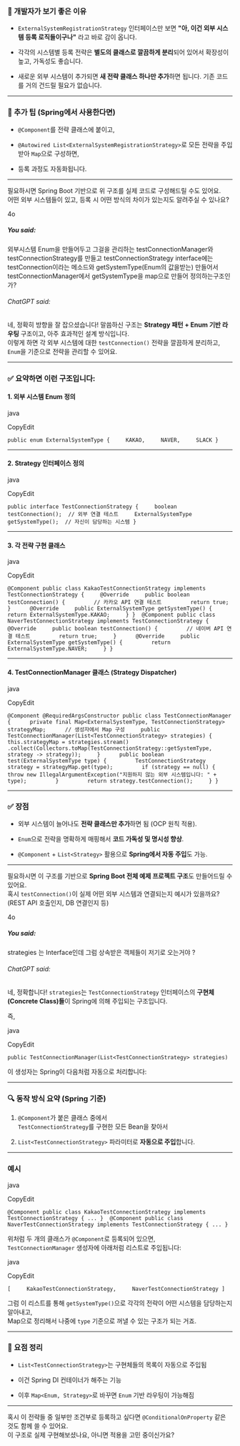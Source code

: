 
### 👀 개발자가 보기 좋은 이유

- `ExternalSystemRegistrationStrategy` 인터페이스만 보면 **"아, 이건 외부 시스템 등록 로직들이구나"** 라고 바로 감이 옵니다.
    
- 각각의 시스템별 등록 전략은 **별도의 클래스로 깔끔하게 분리**되어 있어서 확장성이 높고, 가독성도 좋습니다.
    
- 새로운 외부 시스템이 추가되면 **새 전략 클래스 하나만 추가**하면 됩니다. 기존 코드를 거의 건드릴 필요가 없습니다.
    

---

### 🌱 추가 팁 (Spring에서 사용한다면)

- `@Component`를 전략 클래스에 붙이고,
    
- `@Autowired List<ExternalSystemRegistrationStrategy>`로 모든 전략을 주입받아 `Map`으로 구성하면,
    
- 등록 과정도 자동화됩니다.
    

---

필요하시면 Spring Boot 기반으로 위 구조를 실제 코드로 구성해드릴 수도 있어요.  
어떤 외부 시스템들이 있고, 등록 시 어떤 방식의 차이가 있는지도 알려주실 수 있나요?

4o

##### You said:

외부시스템 Enum을 만들어두고 그걸을 관리하는 testConnectionManager와 testConnectionStrategy를 만들고 testConnectionStrategy interface에는 testConnection이라는 메소드와 getSystemType(Enum의 값을받는) 만들어서 testConnectionManager에서 getSystemType을 map으로 만들어 정의하는구조인가?

###### ChatGPT said:

네, 정확히 방향을 잘 잡으셨습니다! 말씀하신 구조는 **Strategy 패턴 + Enum 기반 라우팅** 구조이고, 아주 효과적인 설계 방식입니다.  
이렇게 하면 각 외부 시스템에 대한 `testConnection()` 전략을 깔끔하게 분리하고, `Enum`을 기준으로 전략을 관리할 수 있어요.

---

### ✅ 요약하면 이런 구조입니다:

#### 1. **외부 시스템 Enum 정의**

java

CopyEdit

`public enum ExternalSystemType {     KAKAO,     NAVER,     SLACK }`

---

#### 2. **Strategy 인터페이스 정의**

java

CopyEdit

`public interface TestConnectionStrategy {     boolean testConnection();  // 외부 연결 테스트     ExternalSystemType getSystemType();  // 자신이 담당하는 시스템 }`

---

#### 3. **각 전략 구현 클래스**

java

CopyEdit

`@Component public class KakaoTestConnectionStrategy implements TestConnectionStrategy {     @Override     public boolean testConnection() {         // 카카오 API 연결 테스트         return true;     }      @Override     public ExternalSystemType getSystemType() {         return ExternalSystemType.KAKAO;     } }  @Component public class NaverTestConnectionStrategy implements TestConnectionStrategy {     @Override     public boolean testConnection() {         // 네이버 API 연결 테스트         return true;     }      @Override     public ExternalSystemType getSystemType() {         return ExternalSystemType.NAVER;     } }`

---

#### 4. **TestConnectionManager 클래스 (Strategy Dispatcher)**

java

CopyEdit

`@Component @RequiredArgsConstructor public class TestConnectionManager {      private final Map<ExternalSystemType, TestConnectionStrategy> strategyMap;      // 생성자에서 Map 구성     public TestConnectionManager(List<TestConnectionStrategy> strategies) {         this.strategyMap = strategies.stream()             .collect(Collectors.toMap(TestConnectionStrategy::getSystemType, strategy -> strategy));     }      public boolean test(ExternalSystemType type) {         TestConnectionStrategy strategy = strategyMap.get(type);         if (strategy == null) {             throw new IllegalArgumentException("지원하지 않는 외부 시스템입니다: " + type);         }         return strategy.testConnection();     } }`

---

### ✅ 장점

- 외부 시스템이 늘어나도 **전략 클래스만 추가**하면 됨 (OCP 원칙 적용).
    
- `Enum`으로 전략을 명확하게 매핑해서 **코드 가독성 및 명시성 향상**.
    
- `@Component` + `List<Strategy>` 활용으로 **Spring에서 자동 주입**도 가능.
    

---

필요하시면 이 구조를 기반으로 **Spring Boot 전체 예제 프로젝트 구조**도 만들어드릴 수 있어요.  
혹시 `testConnection()`이 실제 어떤 외부 시스템과 연결되는지 예시가 있을까요? (REST API 호출인지, DB 연결인지 등)

4o

##### You said:

strategies 는 Interface인데 그럼 상속받은 객체들이 저기로 오는거야 ?

###### ChatGPT said:

네, 정확합니다! `strategies`는 `TestConnectionStrategy` 인터페이스의 **구현체(Concrete Class)들**이 Spring에 의해 주입되는 구조입니다.

즉,

java

CopyEdit

`public TestConnectionManager(List<TestConnectionStrategy> strategies)`

이 생성자는 Spring이 다음처럼 자동으로 처리합니다:

---

### 🔍 동작 방식 요약 (Spring 기준)

1. `@Component`가 붙은 클래스 중에서  
    `TestConnectionStrategy`를 구현한 모든 Bean을 찾아서
    
2. `List<TestConnectionStrategy>` 파라미터로 **자동으로 주입**합니다.
    

---

### 예시

java

CopyEdit

`@Component public class KakaoTestConnectionStrategy implements TestConnectionStrategy { ... }  @Component public class NaverTestConnectionStrategy implements TestConnectionStrategy { ... }`

위처럼 두 개의 클래스가 `@Component`로 등록되어 있으면,  
`TestConnectionManager` 생성자에 아래처럼 리스트로 주입됩니다:

java

CopyEdit

`[     KakaoTestConnectionStrategy,     NaverTestConnectionStrategy ]`

그럼 이 리스트를 통해 `getSystemType()`으로 각각의 전략이 어떤 시스템을 담당하는지 알아내고,  
Map으로 정리해서 나중에 `type` 기준으로 꺼낼 수 있는 구조가 되는 거죠.

---

### 🌟 요점 정리

- `List<TestConnectionStrategy>`는 구현체들의 목록이 자동으로 주입됨
    
- 이건 Spring DI 컨테이너가 해주는 기능
    
- 이후 `Map<Enum, Strategy>`로 바꾸면 `Enum` 기반 라우팅이 가능해짐
    

---

혹시 이 전략들 중 일부만 조건부로 등록하고 싶다면 `@ConditionalOnProperty` 같은 것도 함께 쓸 수 있어요.  
이 구조로 실제 구현해보셨나요, 아니면 적용을 고민 중이신가요?
